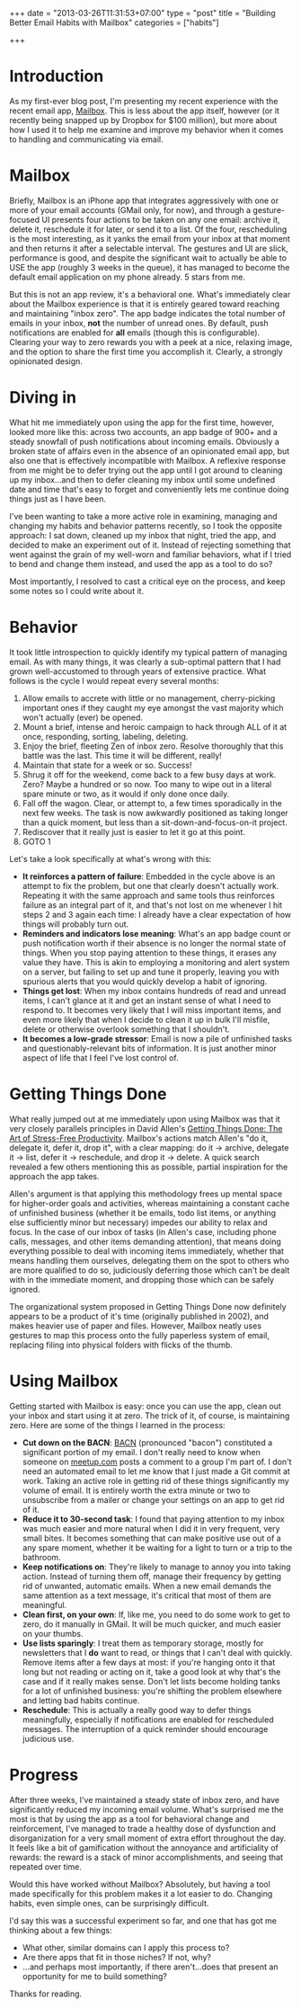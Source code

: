 +++
date = "2013-03-26T11:31:53+07:00"
type = "post"
title = "Building Better Email Habits with Mailbox"
categories = ["habits"]

+++

# Introduction

As my first-ever blog post, I'm presenting my recent experience with the recent email app, [Mailbox](http://mailboxapp.com).  This is less about the app itself, however (or it recently being snapped up by Dropbox for $100 million), but more about how I used it to help me examine and improve my behavior when it comes to handling and communicating via email.

<!--more-->

# Mailbox

Briefly, Mailbox is an iPhone app that integrates aggressively with one or more of your email accounts (GMail only, for now), and through a gesture-focused UI presents four actions to be taken on any one email:  archive it, delete it, reschedule it for later, or send it to a list.  Of the four, rescheduling is the most interesting, as it yanks the email from your inbox at that moment and then returns it after a selectable interval.  The gestures and UI are slick, performance is good, and despite the significant wait to actually be able to USE the app (roughly 3 weeks in the queue), it has managed to become the default email application on my phone already.  5 stars from me.

But this is not an app review, it's a behavioral one.  What's immediately clear about the Mailbox experience is that it is entirely geared toward reaching and maintaining "inbox zero".  The app badge indicates the total number of emails in your inbox, **not** the number of unread ones.  By default, push notifications are enabled for **all** emails (though this is configurable).  Clearing your way to zero rewards you with a peek at a nice, relaxing image, and the option to share the first time you accomplish it.  Clearly, a strongly opinionated design.

# Diving in

What hit me immediately upon using the app for the first time, however, looked more like this:  across two accounts, an app badge of 900+ and a steady snowfall of push notifications about incoming emails.  Obviously a broken state of affairs even in the absence of an opinionated email app, but also one that is effectively incompatible with Mailbox.  A reflexive response from me might be to defer trying out the app until I got around to cleaning up my inbox...and then to defer cleaning my inbox until some undefined date and time that's easy to forget and conveniently lets me continue doing things just as I have been.

I've been wanting to take a more active role in examining, managing and changing my habits and behavior patterns recently, so I took the opposite approach:  I sat down, cleaned up my inbox that night, tried the app, and decided to make an experiment out of it.  Instead of rejecting something that went against the grain of my well-worn and familiar behaviors, what if I tried to bend and change them instead, and used the app as a tool to do so?

Most importantly, I resolved to cast a critical eye on the process, and keep some notes so I could write about it.

# Behavior

It took little introspection to quickly identify my typical pattern of managing email.  As with many things, it was clearly a sub-optimal pattern that I had grown well-accustomed to through years of extensive practice.  What follows is the cycle I would repeat every several months:

1. Allow emails to accrete with little or no management, cherry-picking important ones if they caught my eye amongst the vast majority which won't actually (ever) be opened.
2. Mount a brief, intense and heroic campaign to hack through ALL of it at once, responding, sorting, labeling, deleting.
3. Enjoy the brief, fleeting Zen of inbox zero.  Resolve thoroughly that this battle was the last.  This time it will be different, really!
4. Maintain that state for a week or so.  Success!
5. Shrug it off for the weekend, come back to a few busy days at work.  Zero?  Maybe a hundred or so now.  Too many to wipe out in a literal spare minute or two, as it would if only done once daily.
6. Fall off the wagon.  Clear, or attempt to, a few times sporadically in the next few weeks.  The task is now awkwardly positioned as taking longer than a quick moment, but less than a sit-down-and-focus-on-it project.
7. Rediscover that it really just is easier to let it go at this point.
8. GOTO 1

Let's take a look specifically at what's wrong with this:

* **It reinforces a pattern of failure**:  Embedded in the cycle above is an attempt to fix the problem, but one that clearly doesn't actually work.  Repeating it with the same approach and same tools thus reinforces failure as an integral part of it, and that's not lost on me whenever I hit steps 2 and 3 again each time:  I already have a clear expectation of how things will probably turn out.
* **Reminders and indicators lose meaning**:  What's an app badge count or push notification worth if their absence is no longer the normal state of things.  When you stop paying attention to these things, it erases any value they have.  This is akin to employing a monitoring and alert system on a server, but failing to set up and tune it properly, leaving you with spurious alerts that you would quickly develop a habit of ignoring.
* **Things get lost**:  When my inbox contains hundreds of read and unread items, I can't glance at it and get an instant sense of what I need to respond to.  It becomes very likely that I will miss important items, and even more likely that when I decide to clean it up in bulk I'll misfile, delete or otherwise overlook something that I shouldn't.
* **It becomes a low-grade stressor**:  Email is now a pile of unfinished tasks and questionably-relevant bits of information.  It is just another minor aspect of life that I feel I've lost control of.

# Getting Things Done

What really jumped out at me immediately upon using Mailbox was that it very closely parallels principles in David Allen's [Getting Things Done: The Art of Stress-Free Productivity](http://www.amazon.com/Getting-Things-Done-Stress-Free-Productivity/dp/B0012OMFHY/ref=zg_bs_2569_3).  Mailbox's actions match Allen's "do it, delegate it, defer it, drop it", with a clear mapping:  do it &rarr; archive, delegate it &rarr; list, defer it &rarr; reschedule, and drop it &rarr; delete.  A quick search revealed a few others mentioning this as possible, partial inspiration for the approach the app takes.

Allen's argument is that applying this methodology frees up mental space for higher-order goals and activities, whereas maintaining a constant cache of unfinished business (whether it be emails, todo list items, or anything else sufficiently minor but necessary) impedes our ability to relax and focus.  In the case of our inbox of tasks (in Allen's case, including phone calls, messages, and other items demanding attention), that means doing everything possible to deal with incoming items immediately, whether that means handling them ourselves, delegating them on the spot to others who are more qualified to do so, judiciously deferring those which can't be dealt with in the immediate moment, and dropping those which can be safely ignored.

The organizational system proposed in Getting Things Done now definitely appears to be a product of it's time (originally published in 2002), and makes heavier use of paper and files.  However, Mailbox neatly uses gestures to map this process onto the fully paperless system of email, replacing filing into physical folders with flicks of the thumb.

# Using Mailbox

Getting started with Mailbox is easy: once you can use the app, clean out your inbox and start using it at zero.  The trick of it, of course, is maintaining zero.  Here are some of the things I learned in the process:

* **Cut down on the BACN**: [BACN](http://en.wikipedia.org/wiki/Bacn) (pronounced "bacon") constituted a significant portion of my email.  I don't really need to know when someone on [meetup.com](http://meetup.com) posts a comment to a group I'm part of.  I don't need an automated email to let me know that I just made a Git commit at work.  Taking an active role in getting rid of these things significantly my volume of email.  It is entirely worth the extra minute or two to unsubscribe from a mailer or change your settings on an app to get rid of it.
* **Reduce it to 30-second task**:  I found that paying attention to my inbox was much easier and more natural when I did it in very frequent, very small bites.  It becomes something that can make positive use out of a any spare moment, whether it be waiting for a light to turn or a trip to the bathroom.
* **Keep notifications on**:  They're likely to manage to annoy you into taking action.  Instead of turning them off, manage their frequency by getting rid of unwanted, automatic emails.  When a new email demands the same attention as a text message, it's critical that most of them are meaningful.
* **Clean first, on your own**:  If, like me, you need to do some work to get to zero, do it manually in GMail.  It will be much quicker, and much easier on your thumbs.
* **Use lists sparingly**:  I treat them as temporary storage, mostly for newsletters that I **do** want to read, or things that I can't deal with quickly.  Remove items after a few days at most:  if you're hanging onto it that long but not reading or acting on it, take a good look at why that's the case and if it really makes sense.  Don't let lists become holding tanks for a lot of unfinished business:  you're shifting the problem elsewhere and letting bad habits continue.
* **Reschedule**:  This is actually a really good way to defer things meaningfully, especially if notifications are enabled for rescheduled messages.  The interruption of a quick reminder should encourage judicious use.

# Progress

After three weeks, I've maintained a steady state of inbox zero, and have significantly reduced my incoming email volume.  What's surprised me the most is that by using the app as a tool for behavioral change and reinforcement, I've managed to trade a healthy dose of dysfunction and disorganization for a very small moment of extra effort throughout the day.  It feels like a bit of gamification without the annoyance and artificiality of rewards:  the reward is a stack of minor accomplishments, and seeing that repeated over time.

Would this have worked without Mailbox?  Absolutely, but having a tool made specifically for this problem makes it a lot easier to do.  Changing habits, even simple ones, can be surprisingly difficult.

I'd say this was a successful experiment so far, and one that has got me thinking about a few things:

* What other, similar domains can I apply this process to?
* Are there apps that fit in those niches?  If not, why?
* ...and perhaps most importantly, if there aren't...does that present an opportunity for me to build something?

Thanks for reading.
